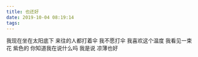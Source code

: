 ```yaml
---
title: 也还好
date: 2019-10-04 08:19:14
tags:
---
```


我现在坐在太阳底下
来往的人都打着伞
我不愿打伞
我喜欢这个温度
我看见一束花
紫色的
你知道我在说什么吗
我是说
凉薄也好